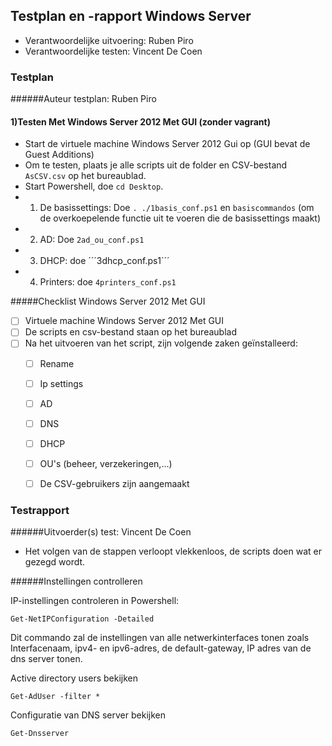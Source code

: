 ## Testplan en -rapport Windows Server

* Verantwoordelijke uitvoering: Ruben Piro
* Verantwoordelijke testen: Vincent De Coen

### Testplan
######Auteur testplan: Ruben Piro

#### 1)Testen Met Windows Server 2012 Met GUI (zonder vagrant)
  - Start de virtuele machine Windows Server 2012 Gui op (GUI bevat de Guest Additions)
  - Om te testen, plaats je alle scripts uit de folder en CSV-bestand ```AsCSV.csv``` op het bureaublad.
  - Start Powershell, doe ```cd Desktop```.
  - 1. De basissettings: Doe
   ```. ./1basis_conf.ps1``` en ```basiscommandos``` (om de overkoepelende functie uit te voeren die de basissettings maakt)
  - 2. AD: Doe ```2ad_ou_conf.ps1```
  - 3. DHCP: doe ´´´3dhcp_conf.ps1´´´
  - 4. Printers: doe ```4printers_conf.ps1```

#####Checklist Windows Server 2012 Met GUI
- [ ] Virtuele machine Windows Server 2012 Met GUI 
- [ ] De scripts en csv-bestand staan op het bureaublad
- [ ] Na het uitvoeren van het script, zijn volgende zaken geïnstalleerd:  
  - [ ] Rename
  - [ ] Ip settings
  - [ ] AD
  - [ ] DNS
  - [ ] DHCP
  - [ ] OU's (beheer, verzekeringen,...)
  - [ ] De CSV-gebruikers zijn aangemaakt
  

### Testrapport

######Uitvoerder(s) test: Vincent De Coen

- Het volgen van de stappen verloopt vlekkenloos, de scripts doen wat er gezegd wordt.

######Instellingen controlleren

IP-instellingen controleren in Powershell:

```
Get-NetIPConfiguration -Detailed
```

Dit commando zal de instellingen van alle netwerkinterfaces tonen zoals Interfacenaam, ipv4- en ipv6-adres, de default-gateway, IP adres van de dns server tonen.

Active directory users bekijken

```
Get-AdUser -filter *
```

Configuratie van DNS server bekijken

```
Get-Dnsserver
```
